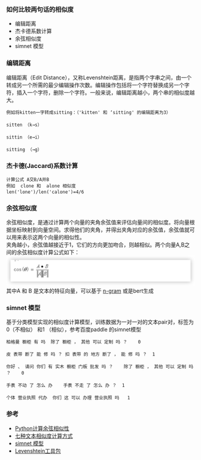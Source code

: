### 如何比较两句话的相似度
-  编辑距离
- 杰卡德系数计算
- 余弦相似度
- simnet 模型

### 编辑距离
编辑距离（Edit Distance），又称Levenshtein距离，是指两个字串之间，由一个转成另一个所需的最少编辑操作次数。编辑操作包括将一个字符替换成另一个字符，插入一个字符，删除一个字符。一般来说，编辑距离越小，两个串的相似度越大。
```
例如将kitten一字转成sitting：（'kitten' 和 ‘sitting' 的编辑距离为3）  

sitten （k→s）  

sittin （e→i）  

sitting （→g）
```
### 杰卡德(Jaccard)系数计算
```
计算公式 A交B/A并B
例如  clone 和  alone 相似度
len('lone')/len('calone')=4/6
```
### 余弦相似度
余弦相似度，是通过计算两个向量的夹角余弦值来评估向量间的相似度。将向量根据坐标映射到向量空间。求得他们的夹角，并得出夹角对应的余弦值，余弦值就可以用来表示这两个向量的相似性。  
夹角越小，余弦值越接近于1，它们的方向更加吻合，则越相似。两个向量A,B之间的余弦相似度计算公式如下：
![](../../images/nlp/文本分类/余弦相似度计算公式.jpg)
其中A 和 B 是文本的特征向量，可以基于 [n-gram](#n-gram.md)  或是bert生成

###  simnet 模型
基于分类模型实现的相似度计算模型，训练数据为一对一对的文本pair对，标签为0（不相似） 和1 （相似），参考百度paddle 的simnet模型
```
柏格曼 橱柜 有 吗	除了 橱柜 ， 其他 可以 定制 吗 ？	0

皮 表带 断了 能 修 吗 ？	扣 表带 的 地方 断了 ， 能 修 吗 ？	1

你好 、 请问 你们 有 实木 橱柜 门板 批发 吗 ？	除了 橱柜 ， 其他 可以 定制 吗 ？	0

手表 不动 了 怎么 办	手表 不走 了 怎么 办 ？	1

个体 营业执照 代办	你们 这 可以 办理 营业执照 吗	1
```



### 参考
- [Python计算余弦相似性](https://zhuanlan.zhihu.com/p/508625294)
- [七种文本相似度计算方式](https://blog.csdn.net/qq_41853758/article/details/82750292?ops_request_misc=&request_id=&biz_id=102&utm_term=文本相似度算法&utm_medium=distribute.pc_search_result.none-task-blog-2~all~sobaiduweb~default-8-82750292.nonecase&spm=1018.2226.3001.4187)
-  [simnet 模型](https://aistudio.baidu.com/aistudio/projectdetail/124373)
- [Levenshtein工具包](https://zhuanlan.zhihu.com/p/441461943)
